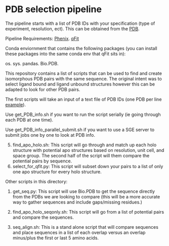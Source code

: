 # PDB selection pipeline

The pipeline starts with a list of PDB IDs with your specification (type of experiment, resolution, ect). This can be obtained from the [PDB](https://www.rcsb.org/). 

Pipeline Requirements:
[Phenix](https://phenix-online.org/documentation/install-setup-run.html). 
[qFit](https://github.com/ExcitedStates/qfit-3.0)

Conda enviornment that contains the following packages (you can install these packages into the same conda env that qFit sits in):

os. 
sys. 
pandas. 
Bio.PDB. 


This repository contains a list of scripts that can be used to find and create isomorphous PDB pairs with the same sequence. The original intent was to select ligand bound and ligand unbound structures however this can be adapted to look for other PDB pairs. 


The first scripts will take an input of a text file of PDB IDs (one PDB per line [example](https://github.com/stephaniewankowicz/PDB_selection_pipeline/blob/master/PDB_ID_2A_res.txt)).

Use get_PDB_info.sh if you want to run the script serially (ie going through each PDB at one time).

Use get_PDB_info_parallel_submit.sh if you want to use a SGE server to submit jobs one by one to look at PDB info.



5) find_apo_holo.sh: This script will go through and match up each holo structure with potential apo structures based on resolution, unit cell, and space group. The second half of the script will them compare the potential pairs by sequence. 
6) select_for_qfit.py: This script will subset down your pairs to a list of only one apo structure for every holo structure.


Other scripts in this directory:

1) get_seq.py: This script will use Bio.PDB to get the sequence directly from the PDBs we are looking to compare (this will be a more accurate way to gather sequences and include gaps/missing residues.)

2) find_apo_holo_seqonly.sh: This script will go from a list of potential pairs and compare the sequences. 


4) seq_align.sh: This is a stand alone script that will compare sequences and place sequences in a list of each overlap versus an overlap minus/plus the first or last 5 amino acids.
